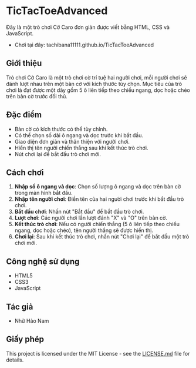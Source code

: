 # TicTacToeAdvanced
Đây là một trò chơi Cờ Caro đơn giản được viết bằng HTML, CSS và JavaScript.

- Chơi tại đây: tachibana11111.github.io/TicTacToeAdvanced

## Giới thiệu

Trò chơi Cờ Caro là một trò chơi cờ trí tuệ hai người chơi, mỗi người chơi sẽ đánh lượt nhau trên một bàn cờ với kích thước tùy chọn. Mục tiêu của trò chơi là đạt được một dãy gồm 5 ô liên tiếp theo chiều ngang, dọc hoặc chéo trên bàn cờ trước đối thủ.

## Đặc điểm

- Bàn cờ có kích thước có thể tùy chỉnh.
- Có thể chọn số dải ô ngang và dọc trước khi bắt đầu.
- Giao diện đơn giản và thân thiện với người chơi.
- Hiển thị tên người chiến thắng sau khi kết thúc trò chơi.
- Nút chơi lại để bắt đầu trò chơi mới.

## Cách chơi

1. **Nhập số ô ngang và dọc**: Chọn số lượng ô ngang và dọc trên bàn cờ trong màn hình bắt đầu.
2. **Nhập tên người chơi**: Điền tên của hai người chơi trước khi bắt đầu trò chơi.
3. **Bắt đầu chơi**: Nhấn nút "Bắt đầu" để bắt đầu trò chơi.
4. **Lượt chơi**: Các người chơi lần lượt đánh "X" và "O" trên bàn cờ.
5. **Kết thúc trò chơi**: Nếu có người chiến thắng (5 ô liên tiếp theo chiều ngang, dọc hoặc chéo), tên người thắng sẽ được hiển thị.
6. **Chơi lại**: Sau khi kết thúc trò chơi, nhấn nút "Chơi lại" để bắt đầu một trò chơi mới.

## Công nghệ sử dụng

- HTML5
- CSS3
- JavaScript

## Tác giả

- Nhữ Hào Nam

## Giấy phép

This project is licensed under the MIT License - see the [LICENSE.md](LICENSE.md) file for details.
